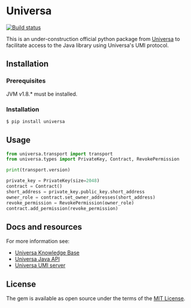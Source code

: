 
# Universa

[![Build status](https://travis-ci.org/vkovrigin/universa.svg?master)](https://travis-ci.org/vkovrigin/universa)

This is an under-construction official python package from [Universa](https://universa.io) to facilitate access to the Java library using Universa's UMI protocol.  

## Installation

### Prerequisites

JVM v1.8.* must be installed.

### Installation

```bash
$ pip install universa
```

## Usage

```python
from universa.transport import transport
from universa.types import PrivateKey, Contract, RevokePermission

print(transport.version)

private_key = PrivateKey(size=2048)
contract = Contract()
short_address = private_key.public_key.short_address
owner_role = contract.set_owner_addresses(short_address)
revoke_permission = RevokePermission(owner_role)
contract.add_permission(revoke_permission)
```

## Docs and resources

For more information see:
- [Universa Knowledge Base](https://kb.universa.io/)
- [Universa Java API](https://kb.universa.io/general_java_api/5)
- [Universa UMI server](https://kb.universa.io/umi_protocol/98)

## License

The gem is available as open source under the terms of the [MIT License](https://opensource.org/licenses/MIT).
